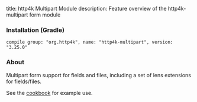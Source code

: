title: http4k Multipart Module
description: Feature overview of the http4k-multipart form module

### Installation (Gradle)
```compile group: "org.http4k", name: "http4k-multipart", version: "3.25.0"```

### About

Multipart form support for fields and files, including a set of lens extensions for fields/files.

See the [cookbook](/cookbook/multipart_forms/) for example use.
